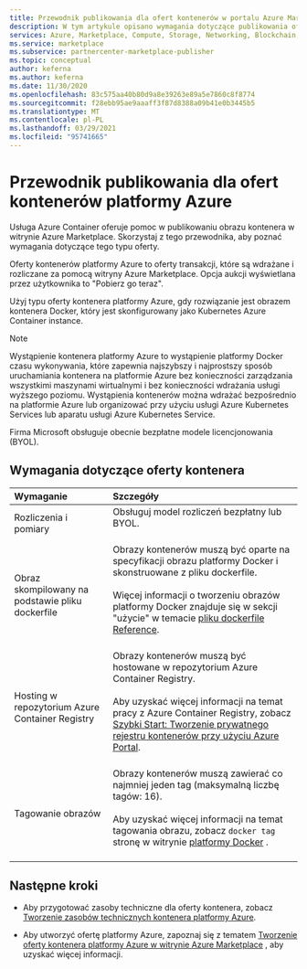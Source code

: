 ```yaml
---
title: Przewodnik publikowania dla ofert kontenerów w portalu Azure Marketplace
description: W tym artykule opisano wymagania dotyczące publikowania ofert kontenerów w portalu Azure Marketplace.
services: Azure, Marketplace, Compute, Storage, Networking, Blockchain, Security
ms.service: marketplace
ms.subservice: partnercenter-marketplace-publisher
ms.topic: conceptual
author: keferna
ms.author: keferna
ms.date: 11/30/2020
ms.openlocfilehash: 83c575aa40b80d9a8e39263e89a5e7860c8f8774
ms.sourcegitcommit: f28ebb95ae9aaaff3f87d8388a09b41e0b3445b5
ms.translationtype: MT
ms.contentlocale: pl-PL
ms.lasthandoff: 03/29/2021
ms.locfileid: "95741665"
---
```

# <a name="publishing-guide-for-azure-container-offers"></a>Przewodnik publikowania dla ofert kontenerów platformy Azure

Usługa Azure Container oferuje pomoc w publikowaniu obrazu kontenera w witrynie Azure Marketplace. Skorzystaj z tego przewodnika, aby poznać wymagania dotyczące tego typu oferty.

Oferty kontenerów platformy Azure to oferty transakcji, które są wdrażane i rozliczane za pomocą witryny Azure Marketplace. Opcja aukcji wyświetlana przez użytkownika to "Pobierz go teraz".

Użyj typu oferty kontenera platformy Azure, gdy rozwiązanie jest obrazem kontenera Docker, który jest skonfigurowany jako Kubernetes Azure Container instance.

> [!NOTE]
> Wystąpienie kontenera platformy Azure to wystąpienie platformy Docker czasu wykonywania, które zapewnia najszybszy i najprostszy sposób uruchamiania kontenera na platformie Azure bez konieczności zarządzania wszystkimi maszynami wirtualnymi i bez konieczności wdrażania usługi wyższego poziomu. Wystąpienia kontenerów można wdrażać bezpośrednio na platformie Azure lub organizować przy użyciu usługi Azure Kubernetes Services lub aparatu usługi Azure Kubernetes Service.  

Firma Microsoft obsługuje obecnie bezpłatne modele licencjonowania (BYOL).

## <a name="container-offer-requirements"></a>Wymagania dotyczące oferty kontenera

| Wymaganie | Szczegóły |  
|:--- |:--- |  
| Rozliczenia i pomiary | Obsługuj model rozliczeń bezpłatny lub BYOL.<br><br> |  
| Obraz skompilowany na podstawie pliku dockerfile | Obrazy kontenerów muszą być oparte na specyfikacji obrazu platformy Docker i skonstruowane z pliku dockerfile.<br> <br>Więcej informacji o tworzeniu obrazów platformy Docker znajduje się w sekcji "użycie" w temacie [pliku dockerfile Reference](https://docs.docker.com/engine/reference/builder/#usage).<br><br> |  
| Hosting w repozytorium Azure Container Registry | Obrazy kontenerów muszą być hostowane w repozytorium Azure Container Registry.<br> <br>Aby uzyskać więcej informacji na temat pracy z Azure Container Registry, zobacz [Szybki Start: Tworzenie prywatnego rejestru kontenerów przy użyciu Azure Portal](../container-registry/container-registry-get-started-portal.md).<br><br> |  
| Tagowanie obrazów | Obrazy kontenerów muszą zawierać co najmniej jeden tag (maksymalną liczbę tagów: 16).<br><br>Aby uzyskać więcej informacji na temat tagowania obrazu, zobacz `docker tag` stronę w witrynie [platformy Docker](https://docs.docker.com/engine/reference/commandline/tag) .<br><br> |  

## <a name="next-steps"></a>Następne kroki

- Aby przygotować zasoby techniczne dla oferty kontenera, zobacz [Tworzenie zasobów technicznych kontenera platformy Azure](create-azure-container-technical-assets.md).

- Aby utworzyć ofertę platformy Azure, zapoznaj się z tematem [Tworzenie oferty kontenera platformy Azure w witrynie Azure Marketplace](create-azure-container-offer.md) , aby uzyskać więcej informacji.
